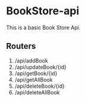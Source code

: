 # BookStore-api
This is a basic Book Store Api. 

Routers 
-------

1. /api/addBook
2. /api/updateBook/{id} 
3. /api/getBook/{id}
4. /api/getAllBook
5. /api/deleteBook/{id} 
6. /api/deleteAllBook